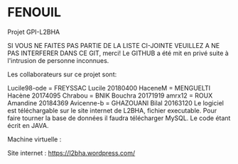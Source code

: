 # FENOUIL
Projet GPI-L2BHA

SI VOUS NE FAITES PAS PARTIE DE LA LISTE CI-JOINTE VEUILLEZ A NE PAS INTERFERER DANS CE GIT, merci! Le GITHUB a été mit en privé suite à l'intrusion de personne inconnues.

Les collaborateurs sur ce projet sont:

Lucile98-ode = FREYSSAC Lucile 20180400
HaceneM = MENGUELTI Hacène 20174095
Chrabou = BNIK Bouchra 20171919
amrx12 = ROUX Amandine 20184369
Avicenne-b = GHAZOUANI Bilal 20163120
Le logiciel est téléchargable sur le site internet de L2BHA, fichier executable. Pour faire tourner la base de données il faudra télécharger MySQL. Le code étant écrit en JAVA.

Machine virtuelle :

Site internet : https://l2bha.wordpress.com/
